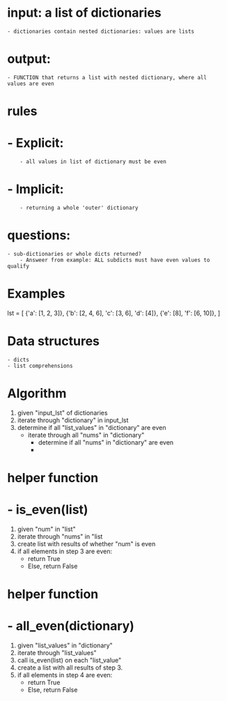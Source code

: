 # input: a list of dictionaries
    - dictionaries contain nested dictionaries: values are lists

# output:
    - FUNCTION that returns a list with nested dictionary, where all values are even

# rules

#   - Explicit:
        - all values in list of dictionary must be even 

#   - Implicit:
        - returning a whole 'outer' dictionary

# questions:
    - sub-dictionaries or whole dicts returned?
        - Answeer from example: ALL subdicts must have even values to qualify

# Examples

lst = [
    {'a': [1, 2, 3]},
    {'b': [2, 4, 6], 'c': [3, 6], 'd': [4]},
    {'e': [8], 'f': [6, 10]},
]

# Data structures
    - dicts
    - list comprehensions

# Algorithm

1. given "input_lst" of dictionaries
2. iterate through "dictionary" in input_lst
3. determine if all "list_values" in "dictionary" are even
    - iterate through all "nums" in "dictionary"
        - determine if all "nums" in "dictionary" are even
        - 

# helper function
#   - is_even(list)

1. given "num" in "list"
2. iterate through "nums" in "list
3. create list with results of whether "num" is even
4. if all elements in step 3 are even:
    - return True
    - Else, return False

# helper function
#    - all_even(dictionary)

1. given "list_values" in "dictionary"
2. iterate through "list_values"
3. call is_even(list) on each "list_value"
4. create a list with all results of step 3.
5. if all elements in step 4 are even:
    - return True
    - Else, return False

